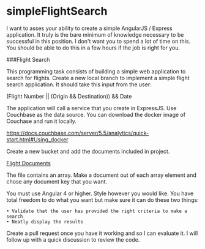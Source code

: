 # simpleFlightSearch
I want to asses your ability to create a simple AngularJS / Express application. It truly is the bare minimum of knowledge necessary to be successful in this position. I don't want you to spend a lot of time on this. You should be able to do this in a few hours if the job is right for you.

###Flight Search

This programming task consists of building a simple web application to search for flights. Create a new local branch to implement  a simple flight search application. It should take this input from the user:

(Flight Number ||  (Origin && Destination)) && Date

The application will call a service that you create in ExpressJS. Use Couchbase as the data source. You can download the docker image of Couchase and run it locally.   
                                                                                                                                                                                                        
https://docs.couchbase.com/server/5.5/analytics/quick-start.html#Using_docker
 




Create a new bucket and add the documents included in project.

[Flight Documents](./flight-docs/flight-sample.json)

The file contains an array. Make a document out of each array element and chose any document key that you want.

You must use Angular 4 or higher. Style however you would like. You have total freedom to do what you want but make sure it can do these two things:

	• Validate that the user has provided the right criteria to make a search 
	• Neatly display the results

Create a pull request once you have it working and so I can evaluate it. I will follow up with a quick discussion to review the code.

